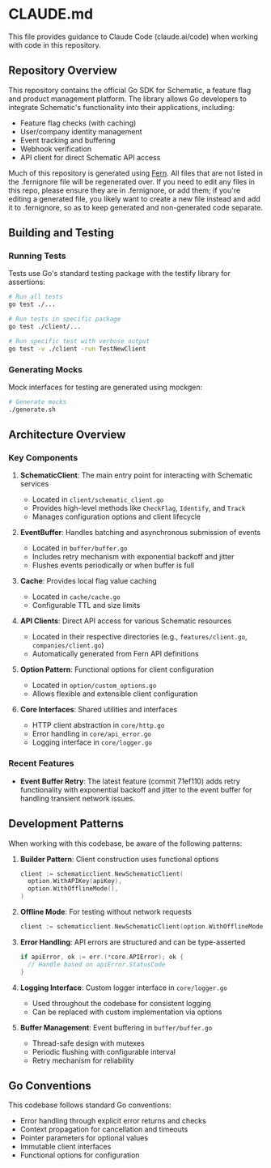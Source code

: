 # CLAUDE.md

This file provides guidance to Claude Code (claude.ai/code) when working with code in this repository.

## Repository Overview

This repository contains the official Go SDK for Schematic, a feature flag and product management platform. The library allows Go developers to integrate Schematic's functionality into their applications, including:

- Feature flag checks (with caching)
- User/company identity management
- Event tracking and buffering
- Webhook verification
- API client for direct Schematic API access

Much of this repository is generated using [Fern](https//buildwithfern.com). All files that are not listed in the .fernignore file will be regenerated over. If you need to edit any files in this repo, please ensure they are in .fernignore, or add them; if you're editing a generated file, you likely want to create a new file instead and add it to .fernignore, so as to keep generated and non-generated code separate.

## Building and Testing

### Running Tests

Tests use Go's standard testing package with the testify library for assertions:

```bash
# Run all tests
go test ./...

# Run tests in specific package
go test ./client/...

# Run specific test with verbose output
go test -v ./client -run TestNewClient
```

### Generating Mocks

Mock interfaces for testing are generated using mockgen:

```bash
# Generate mocks
./generate.sh
```

## Architecture Overview

### Key Components

1. **SchematicClient**: The main entry point for interacting with Schematic services
   - Located in `client/schematic_client.go`
   - Provides high-level methods like `CheckFlag`, `Identify`, and `Track`
   - Manages configuration options and client lifecycle

2. **EventBuffer**: Handles batching and asynchronous submission of events
   - Located in `buffer/buffer.go`
   - Includes retry mechanism with exponential backoff and jitter
   - Flushes events periodically or when buffer is full

3. **Cache**: Provides local flag value caching
   - Located in `cache/cache.go`
   - Configurable TTL and size limits

4. **API Clients**: Direct API access for various Schematic resources
   - Located in their respective directories (e.g., `features/client.go`, `companies/client.go`)
   - Automatically generated from Fern API definitions

5. **Option Pattern**: Functional options for client configuration
   - Located in `option/custom_options.go`
   - Allows flexible and extensible client configuration

6. **Core Interfaces**: Shared utilities and interfaces
   - HTTP client abstraction in `core/http.go`
   - Error handling in `core/api_error.go`
   - Logging interface in `core/logger.go`

### Recent Features

- **Event Buffer Retry**: The latest feature (commit 71ef110) adds retry functionality with exponential backoff and jitter to the event buffer for handling transient network issues.

## Development Patterns

When working with this codebase, be aware of the following patterns:

1. **Builder Pattern**: Client construction uses functional options
   ```go
   client := schematicclient.NewSchematicClient(
     option.WithAPIKey(apiKey),
     option.WithOfflineMode(),
   )
   ```

2. **Offline Mode**: For testing without network requests
   ```go
   client := schematicclient.NewSchematicClient(option.WithOfflineMode())
   ```

3. **Error Handling**: API errors are structured and can be type-asserted
   ```go
   if apiError, ok := err.(*core.APIError); ok {
     // Handle based on apiError.StatusCode
   }
   ```

4. **Logging Interface**: Custom logger interface in `core/logger.go`
   - Used throughout the codebase for consistent logging
   - Can be replaced with custom implementation via options

5. **Buffer Management**: Event buffering in `buffer/buffer.go`
   - Thread-safe design with mutexes
   - Periodic flushing with configurable interval
   - Retry mechanism for reliability

## Go Conventions

This codebase follows standard Go conventions:

- Error handling through explicit error returns and checks
- Context propagation for cancellation and timeouts
- Pointer parameters for optional values
- Immutable client interfaces
- Functional options for configuration

